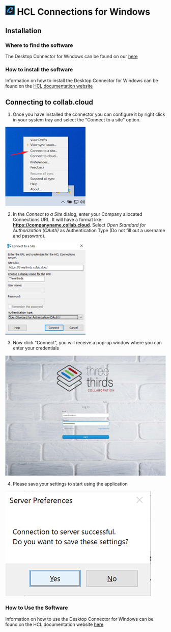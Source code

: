 # <img src="/assets/images/HCL_Connection_Master.png" alt="ConnectionsLogo" height="30" /> HCL Connections for Windows

## Installation

### Where to find the software

The Desktop Connector for Windows can be found on our [here](https://docs.collab.cloud/help/downloads/)

### How to install the software

Information on how to install the Desktop Connector for Windows can be found on the [HCL documentation website](https://help.hcltechsw.com/connections/v65/connectors/enduser/c_files_window_install_ovr.html)

## Connecting to __collab.cloud__

1. Once you have installed the connector you can configure it by right click in your system tray and select the "Connect to a site" option.

<img src="/assets/images/screen-shots/connections/connect-to-a-site.png" alt="Connect to a site" width=50% />

2. In the *Connect to a Site* dialog, enter your Company allocated Connections URL. It will have a format like: <strong>https://companyname.collab.cloud</strong>. Select *Open Standard for Authorization (OAuth)* as Authentication Type (Do not fill out a username and password).

<img src="/assets/images/screen-shots/connections/connection-details.png" alt="Connection Details" width=50% />

3. Now click "Connect", you will receive a pop-up window where you can enter your credentials

<img src="/assets/images/screen-shots/connections/desktoplogin.png" alt="login" />

4. Please save your settings to start using the application

<img src="/assets/images/screen-shots/connections/save-settings.png" alt="login" />

### How to Use the Software
Information on how to use the Desktop Connector for Windows can be found on the HCL documentation website [here](https://help.hcltechsw.com/connections/v65/connectors/enduser/c_ms_plugins_win_explorer.html)
